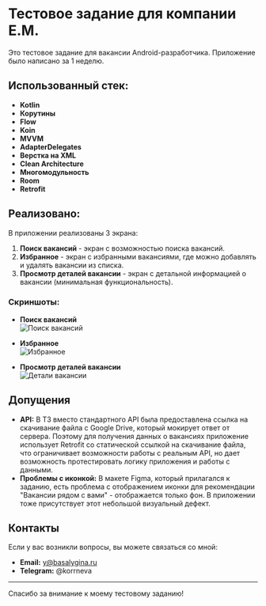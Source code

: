 # Тестовое задание для компании E.M.

Это тестовое задание для вакансии Android-разработчика. Приложение было написано за 1 неделю.

## Использованный стек:
- **Kotlin**
- **Корутины**
- **Flow**
- **Koin**
- **MVVM**
- **AdapterDelegates**
- **Верстка на XML**
- **Clean Architecture**
- **Многомодульность**
- **Room**
- **Retrofit**

## Реализовано:

В приложении реализованы 3 экрана:
1. **Поиск вакансий** - экран с возможностью поиска вакансий.
2. **Избранное** - экран с избранными вакансиями, где можно добавлять и удалять вакансии из списка.
3. **Просмотр деталей вакансии** - экран с детальной информацией о вакансии (минимальная функциональность).

### Скриншоты:

- **Поиск вакансий**  
  ![Поиск вакансий](domain/src/main/assets/screen_search.jpg)

- **Избранное**  
  ![Избранное](domain/src/main/assets/screen_favorites.jpg)

- **Просмотр деталей вакансии**  
  ![Детали вакансии](domain/src/main/assets/screen_details.jpg)

## Допущения

- **API:** В ТЗ вместо стандартного API была предоставлена ссылка на скачивание файла с Google Drive, который мокирует ответ от сервера. Поэтому для получения данных о вакансиях приложение использует Retrofit со статической ссылкой на скачивание файла, что ограничивает возможности работы с реальным API, но дает возможность протестировать логику приложения и работы с данными.
- **Проблемы с иконкой:** В макете Figma, который прилагался к заданию, есть проблема с отображением иконки для рекомендации "Вакансии рядом с вами" - отображается только фон. В приложении тоже присутствует этот небольшой визуальный дефект.

## Контакты

Если у вас возникли вопросы, вы можете связаться со мной:
- **Email:** y@basalygina.ru
- **Telegram:** @korrneva

---

Спасибо за внимание к моему тестовому заданию!
